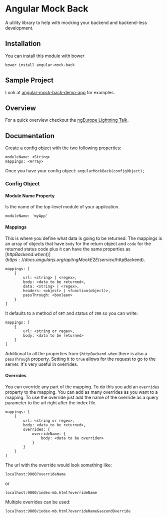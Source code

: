 # Angular Mock Back
A utility library to help with mocking your backend and backend-less development.

## Installation
You can install this module with bower

```
bower install angular-mock-back
```

## Sample Project
Look at [angular-mock-back-demo-app](https://github.com/gah-boh/angular-mock-back-demo-app) for examples.

## Overview
For a quick overview checkout the [ngEurope Lightning Talk](https://www.youtube.com/watch?v=E5pkE8qFCz0).

## Documentation
Create a config object with the two following properties:

```
moduleName: <String>
mappings: <Array>
```

Once you have your config object: `angularMockBack(configObject);`

### Config Object

#### Module Name Property
Is the name of the top-level module of your application.
```
moduleName: 'myApp'
```

#### Mappings
This is where you define what data is going to be returned. The mappings is an array of objects that have `body` for the return object and `code` for the returned status code plus it can have the same properties as [$httpBackend.when()](https://docs.angularjs.org/api/ngMockE2E/service/$httpBackend). 

```
mappings: [
	{
		url: <string> | <regex>,
		body: <data to be returned>,
		data: <string> | <regex>,
		headers: <object> | <function(object)>,
        passThrough: <boolean>
	}
]
```


It defaults to a method of `GET` and status of `200` so you can write:

```
mappings: [
	{
		url: <string or regex>,
		body: <data to be returned>
	}
]
```
Additional to all the properties from `$httpBackend.when` there is also a `passThrough` property. Setting it to `true` allows for the request to go to the server. It's very useful in overrides.

#### Overrides
You can override any part of the mapping. To do this you add an `overrides` property to the mapping. 
You can add as many overrides as you want to a mapping. To use the override just add the name of the override as a query parameter to the url right after the index file.

```
mappings: [
	{
		url: <string or regex>,
		body: <data to be returned>,
		overrides: {
			overrideName: {
				body: <data to be overriden>
			}
		}
	}
]
```
The url with the override would look something like:

`localhost:9000?overrideName`

or

`localhost:9000/index-mb.html?overrideName`

Multiple overrides can be used:

`localhost:9000/index-mb.html?overrideName&secondOverride`

